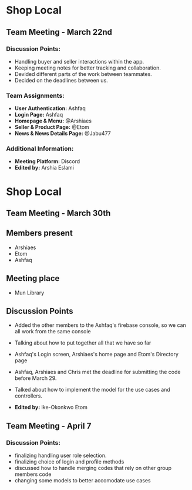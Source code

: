 # Shop Local

## Team Meeting - March 22nd

### Discussion Points:
- Handling buyer and seller interactions within the app.
- Keeping meeting notes for better tracking and collaboration.
- Devided different parts of the work between teammates.
- Decided on the deadlines between us.

### Team Assignments:
- **User Authentication:** Ashfaq
- **Login Page:** Ashfaq
- **Homepage & Menu:** @Arshiaes
- **Seller & Product Page:** @Etom
- **News & News Details Page:** @Jabu477



### Additional Information:
- **Meeting Platform:** Discord
- **Edited by:** Arshia Eslami

# Shop Local

## Team Meeting - March 30th

## Members present
- Arshiaes
- Etom
- Ashfaq

## Meeting place
- Mun Library

## Discussion Points
- Added the other members to the Ashfaq's firebase console, so we can all work from the same console
- Talking about how to put together all that we have so far
- Ashfaq's Login screen, Arshiaes's home page and Etom's Directory page
- Ashfaq, Arshiaes and Chris met the deadline for submitting the code before March 29.
- Talked about how to implement the model for the use cases and controllers.

- **Edited by:** Ike-Okonkwo Etom

## Team Meeting - April 7

### Discussion Points:
- finalizing handling user role selection.
- finalizing choice of login and profile methods
- discussed how to handle merging codes that rely on other group members code
- changing some models to better accomodate use cases

